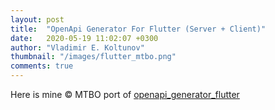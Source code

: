 ```yaml
---
layout: post
title:  "OpenApi Generator For Flutter (Server + Client)"
date:   2020-05-19 11:02:07 +0300
author: "Vladimir E. Koltunov"
thumbnail: "/images/flutter_mtbo.png"
comments: true
---
```

Here is mine &copy; MTBO port of <a href="https://mtbo.org/openapi_generator_flutter">openapi_generator_flutter</a>


